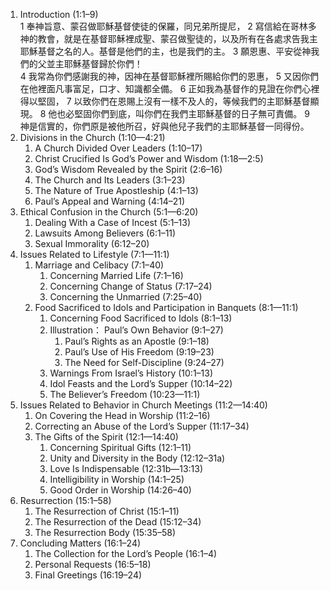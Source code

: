 1. Introduction (1:1–9)  
1 奉神旨意、蒙召做耶穌基督使徒的保羅，同兄弟所提尼， 2 寫信給在哥林多神的教會，就是在基督耶穌裡成聖、蒙召做聖徒的，以及所有在各處求告我主耶穌基督之名的人。基督是他們的主，也是我們的主。 3 願恩惠、平安從神我們的父並主耶穌基督歸於你們！  
4 我常為你們感謝我的神，因神在基督耶穌裡所賜給你們的恩惠， 5 又因你們在他裡面凡事富足，口才、知識都全備。 6 正如我為基督作的見證在你們心裡得以堅固， 7 以致你們在恩賜上沒有一樣不及人的，等候我們的主耶穌基督顯現。 8 他也必堅固你們到底，叫你們在我們主耶穌基督的日子無可責備。 9 神是信實的，你們原是被他所召，好與他兒子我們的主耶穌基督一同得份。  
2. Divisions in the Church (1:10—4:21)  
    1. A Church Divided Over Leaders (1:10–17)   
    2. Christ Crucified Is God’s Power and Wisdom (1:18—2:5)   
    3. God’s Wisdom Revealed by the Spirit (2:6–16)   
    4. The Church and Its Leaders (3:1–23)   
    5. The Nature of True Apostleship (4:1–13)   
    6. Paul’s Appeal and Warning (4:14–21)   
3. Ethical Confusion in the Church (5:1—6:20)   
    1. Dealing With a Case of Incest (5:1–13)   
    2. Lawsuits Among Believers (6:1–11)   
    3. Sexual Immorality (6:12–20)   
4. Issues Related to Lifestyle (7:1—11:1)   
    1. Marriage and Celibacy (7:1–40)   
        1. Concerning Married Life (7:1–16)   
        2. Concerning Change of Status (7:17–24)   
        3. Concerning the Unmarried (7:25–40)   
    2. Food Sacrificed to Idols and Participation in Banquets (8:1—11:1)   
        1. Concerning Food Sacrificed to Idols (8:1–13)   
        2. Illustration： Paul’s Own Behavior (9:1–27)   
            1. Paul’s Rights as an Apostle (9:1–18)   
            2. Paul’s Use of His Freedom (9:19–23)   
            3. The Need for Self-Discipline (9:24–27)   
        3. Warnings From Israel’s History (10:1–13)   
        4. Idol Feasts and the Lord’s Supper (10:14–22)   
        5. The Believer’s Freedom (10:23—11:1)   
5. Issues Related to Behavior in Church Meetings (11:2—14:40)   
    1. On Covering the Head in Worship (11:2–16)   
    2. Correcting an Abuse of the Lord’s Supper (11:17–34)   
    3. The Gifts of the Spirit (12:1—14:40)   
        1. Concerning Spiritual Gifts (12:1–11)   
        2. Unity and Diversity in the Body (12:12–31a)   
        3. Love Is Indispensable (12:31b—13:13)   
        4. Intelligibility in Worship (14:1–25)   
        5. Good Order in Worship (14:26–40)   
6. Resurrection (15:1–58)   
    1. The Resurrection of Christ (15:1–11)   
    2. The Resurrection of the Dead (15:12–34)   
    3. The Resurrection Body (15:35–58)   
7. Concluding Matters (16:1–24)   
    1. The Collection for the Lord’s People (16:1–4)   
    2. Personal Requests (16:5–18)   
    3. Final Greetings (16:19–24)  

